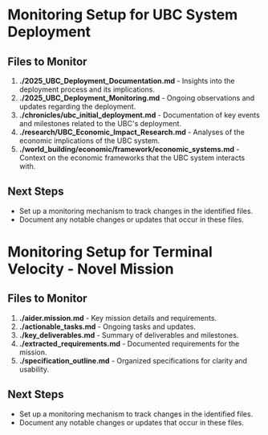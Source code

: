 # Monitoring Setup for UBC System Deployment

## Files to Monitor
1. **./2025_UBC_Deployment_Documentation.md** - Insights into the deployment process and its implications.
2. **./2025_UBC_Deployment_Monitoring.md** - Ongoing observations and updates regarding the deployment.
3. **./chronicles/ubc_initial_deployment.md** - Documentation of key events and milestones related to the UBC's deployment.
4. **./research/UBC_Economic_Impact_Research.md** - Analyses of the economic implications of the UBC system.
5. **./world_building/economic/framework/economic_systems.md** - Context on the economic frameworks that the UBC system interacts with.

## Next Steps
- Set up a monitoring mechanism to track changes in the identified files.
- Document any notable changes or updates that occur in these files.
# Monitoring Setup for Terminal Velocity - Novel Mission

## Files to Monitor
1. **./aider.mission.md** - Key mission details and requirements.
2. **./actionable_tasks.md** - Ongoing tasks and updates.
3. **./key_deliverables.md** - Summary of deliverables and milestones.
4. **./extracted_requirements.md** - Documented requirements for the mission.
5. **./specification_outline.md** - Organized specifications for clarity and usability.

## Next Steps
- Set up a monitoring mechanism to track changes in the identified files.
- Document any notable changes or updates that occur in these files.
